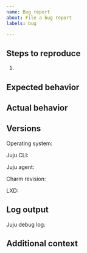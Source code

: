 ```yaml
---
name: Bug report
about: File a bug report
labels: bug

---
```


<!-- Thank you for submitting a bug report! All fields are required unless marked optional. -->

## Steps to reproduce
<!-- Please enable debug logging by running `juju model-config logging-config="<root>=INFO;unit=DEBUG"` (if possible) -->
1.

## Expected behavior


## Actual behavior
<!-- If applicable, add screenshots -->


## Versions

<!-- Run `lsb_release -sd` -->
Operating system:

<!-- Run `juju version` -->
Juju CLI:

<!-- Model version from `juju status` -->
Juju agent:

<!-- App revision from `juju status` or (advanced) commit hash -->
Charm revision:

<!-- Run `lxd version` -->
LXD:

## Log output
<!-- Please enable debug logging by running `juju model-config logging-config="<root>=INFO;unit=DEBUG"` (if possible) -->
<!-- Then, run `juju debug-log --replay > log.txt` and upload "log.txt" file here -->
Juju debug log:

<!-- (Optional) Copy the logs that are relevant to the bug & paste inside triple backticks below -->


## Additional context
<!-- (Optional) Add any additional information here -->
